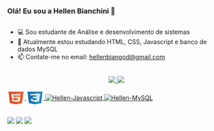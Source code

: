 ### Olá! Eu sou a Hellen Bianchini 🌸
##
- 💻 Sou estudante de Análise e desenvolvimento de sistemas
- 📖 Atualmente estou estudando HTML, CSS, Javascript e banco de dados MySQL
- 📫 Contate-me no email: hellenbiangod@gmail.com
##
<div align="center">
  <a href="https://github.com/HellenBianchini">
  <img height="180em" src="https://github-readme-stats.vercel.app/api?username=HellenBianchini&show_icons=true&theme=aura&include_all_commits=true&count_private=true"/>
  <img height="180em" src="https://github-readme-stats.vercel.app/api/top-langs/?username=HellenBianchini&layout=compact&langs_count=7&theme=aura"/>
</div>
  
  <div style="display: inline_block"><br>
  <img align="center" alt="Hellen-HTML" height="30" width="40" src="https://raw.githubusercontent.com/devicons/devicon/master/icons/html5/html5-original.svg">
  <img align="center" alt="Hellen-CSS" height="30" width="40" src="https://raw.githubusercontent.com/devicons/devicon/master/icons/css3/css3-original.svg">
  <img align="center" alt="Hellen-Javascript" height="30" width="40" src="https://cdn.jsdelivr.net/gh/devicons/devicon/icons/javascript/javascript-original.svg">
   <img align="center" alt="Hellen-MySQL" height="30" width="40" src="https://cdn.jsdelivr.net/gh/devicons/devicon/icons/mysql/mysql-original-wordmark.svg">
  
</div>
  
  ##
  
<div>
  <a href="https://instagram.com/hell._.god" target="_blank"><img src="https://img.shields.io/badge/-Instagram-%23E4405F?style=for-the-badge&logo=instagram&logoColor=white" target="_blank"></a>
  <a href = "mailto:hellenbiangod@gmail.com
"><img src=https://img.shields.io/badge/Gmail-D14836?style=for-the-badge&logo=gmail&logoColor=white target="_blank"></a>
<a href="https://www.linkedin.com/in/hellen-bianchini-godinho/"><img src="https://img.shields.io/badge/LinkedIn-0077B5?style=for-the-badge&logo=linkedin&logoColor=white"></a>
</div>
